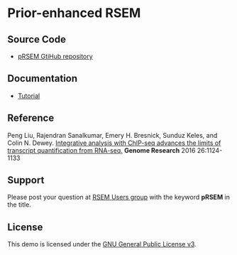 Prior-enhanced RSEM
===================

## Source Code
- [pRSEM GtiHub repository](https://github.com/pliu55/RSEM/tree/pRSEM)

## Documentation
- [Tutorial](https://github.com/pliu55/pRSEM_demo)

## Reference
Peng Liu, Rajendran Sanalkumar, Emery H. Bresnick, Sunduz Keles, and Colin N. Dewey. [Integrative analysis with ChIP-seq advances the limits of transcript quantification from RNA-seq.](http://genome.cshlp.org/content/26/8/1124) __Genome Research__ 2016 26:1124-1133

## Support
Please post your question at [RSEM Users group](https://groups.google.com/forum/#!forum/rsem-users) with the keyword __pRSEM__ in the title.  

## License
This demo is licensed under the [GNU General Public License v3](http://www.gnu.org/licenses/gpl-3.0.html).
